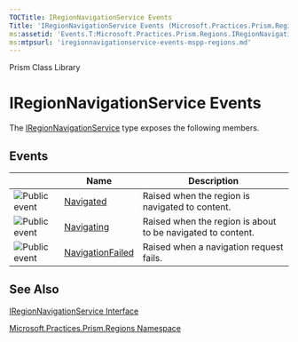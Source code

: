 ```yaml
---
TOCTitle: IRegionNavigationService Events
Title: 'IRegionNavigationService Events (Microsoft.Practices.Prism.Regions)'
ms:assetid: 'Events.T:Microsoft.Practices.Prism.Regions.IRegionNavigationService'
ms:mtpsurl: 'iregionnavigationservice-events-mspp-regions.md'
---
```


Prism Class Library

IRegionNavigationService Events
===============================

The [IRegionNavigationService](https://msdn.microsoft.com/library/microsoft.practices.prism.regions.iregionnavigationservice) type exposes the following members.

Events
------

<span id="eventTableToggle"></span>
<table>

<thead>
<tr class="header">
<th> </th>
<th>Name</th>
<th>Description</th>
</tr>
</thead>
<tbody>
<tr class="odd">
<td><img src="https://msdn.microsoft.com/en-us/Gg430902.pubevent(en-us,PandP.50).gif" title="Public event" /></td>
<td><a href="https://msdn.microsoft.com/library/microsoft.practices.prism.regions.iregionnavigationservice.navigated">Navigated</a></td>
<td><div class="summary">
Raised when the region is navigated to content.
</div></td>
</tr>
<tr class="even">
<td><img src="https://msdn.microsoft.com/en-us/Gg430902.pubevent(en-us,PandP.50).gif" title="Public event" /></td>
<td><a href="https://msdn.microsoft.com/library/microsoft.practices.prism.regions.iregionnavigationservice.navigating">Navigating</a></td>
<td><div class="summary">
Raised when the region is about to be navigated to content.
</div></td>
</tr>
<tr class="odd">
<td><img src="https://msdn.microsoft.com/en-us/Gg430902.pubevent(en-us,PandP.50).gif" title="Public event" /></td>
<td><a href="https://msdn.microsoft.com/library/microsoft.practices.prism.regions.iregionnavigationservice.navigationfailed">NavigationFailed</a></td>
<td><div class="summary">
Raised when a navigation request fails.
</div></td>
</tr>
</tbody>
</table>

See Also
--------


[IRegionNavigationService Interface](https://msdn.microsoft.com/library/microsoft.practices.prism.regions.iregionnavigationservice)

[Microsoft.Practices.Prism.Regions Namespace](https://msdn.microsoft.com/library/microsoft.practices.prism.regions)

